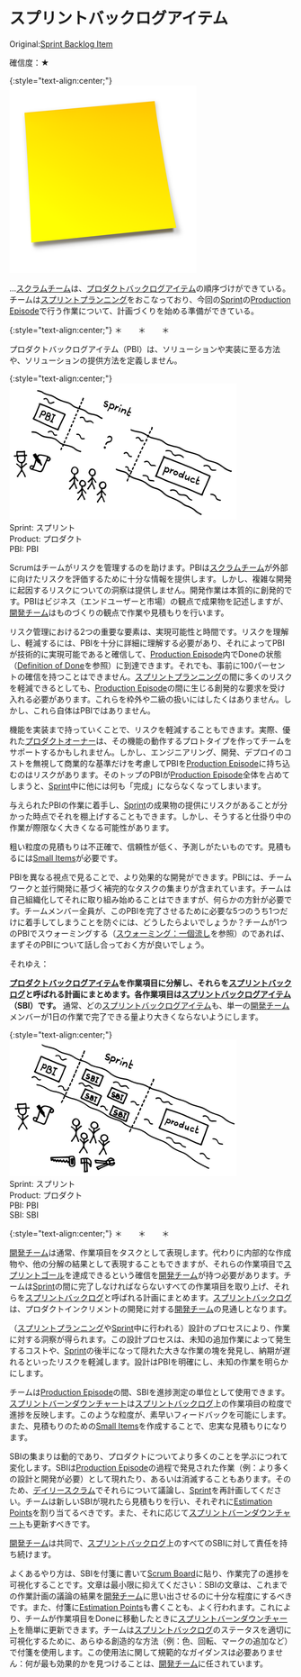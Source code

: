 # スプリントバックログアイテム

 Original:[Sprint Backlog Item](https://sites.google.com/a/scrumplop.org/published-patterns/value-stream/sprint-backlog/sprint-backlog-item)

確信度：★

{:style="text-align:center;"}
![ch03_40_73_Sprint_Backlog_Item1](Images/ch03_40_73_Sprint_Backlog_Item1.png)

…​[スクラムチーム](ch02_07_7_Scrum_Team.md)は、​[プロダクトバックログアイテム](ch03_21_55_Product_Backlog_Item.md)​の順序づけができている。チームは[スプリントプランニング](ch02_25_24_Sprint_Planning.md)をおこなっており、今回の​[Sprint](https://sites.google.com/a/scrumplop.org/published-patterns/value-stream/sprint)の[Production Episode](https://sites.google.com/a/scrumplop.org/published-patterns/value-stream/production-episode)で行う作業について、計画づくりを始める準備ができている。

{:style="text-align:center;"}
＊　　＊　　＊

プロダクトバックログアイテム（PBI）は、ソリューションや実装に至る方法や、ソリューションの提供方法を定義しません。

{:style="text-align:center;"}
![ch03_40_73_Sprint_Backlog_Item2](Images/ch03_40_73_Sprint_Backlog_Item2.png)<br>
Sprint: スプリント<br>Product: プロダクト<br>PBI: PBI

Scrumはチームがリスクを管理するのを助けます。PBIは[スクラムチーム](ch02_07_7_Scrum_Team.md)が外部に向けたリスクを評価するために十分な情報を提供します。しかし、複雑な開発に起因するリスクについての洞察は提供しません。開発作業は本質的に創発的です。PBIはビジネス（エンドユーザーと市場）の観点で成果物を記述しますが、[開発チーム](ch02_14_14_Development_Team.md)はものづくりの観点で作業や見積もりを行います。

リスク管理における2つの重要な要素は、実現可能性と時間です。リスクを理解し、軽減するには、PBIを十分に詳細に理解する必要があり、それによってPBIが技術的に実現可能であると確信して、[Production Episode](https://sites.google.com/a/scrumplop.org/published-patterns/value-stream/production-episode)内でDoneの状態（[Definition of Done](https://sites.google.com/a/scrumplop.org/published-patterns/value-stream/definition-of-done)を参照）に到達できます。それでも、事前に100パーセントの確信を持つことはできません。[スプリントプランニング](ch02_25_24_Sprint_Planning.md)の間に多くのリスクを軽減できるとしても、[Production Episode](https://sites.google.com/a/scrumplop.org/published-patterns/value-stream/production-episode)の間に生じる創発的な要求を受け入れる必要があります。これらを枠外や二級の扱いにはしたくはありません。しかし、これら自体はPBIではありません。

機能を実装まで持っていくことで、リスクを軽減することもできます。実際、優れた[プロダクトオーナー](ch02_11_11_Product_Owner.md)は、その機能の動作するプロトタイプを作ってチームをサポートするかもしれません。しかし、エンジニアリング、開発、デプロイのコストを無視して商業的な基準だけを考慮してPBIを[Production Episode](https://sites.google.com/a/scrumplop.org/published-patterns/value-stream/production-episode)に持ち込むのはリスクがあります。そのトップのPBIが[Production Episode](https://sites.google.com/a/scrumplop.org/published-patterns/value-stream/production-episode)全体を占めてしまうと、[Sprint](https://sites.google.com/a/scrumplop.org/published-patterns/value-stream/sprint)中に他には何も「完成」にならなくなってしまいます。

与えられたPBIの作業に着手し、[Sprint](https://sites.google.com/a/scrumplop.org/published-patterns/value-stream/sprint)の成果物の提供にリスクがあることが分かった時点でそれを棚上げすることもできます。しかし、そうすると仕掛り中の作業が際限なく大きくなる可能性があります。

粗い粒度の見積もりは不正確で、信頼性が低く、予測しがたいものです。見積もるには[Small Items](https://sites.google.com/a/scrumplop.org/published-patterns/value-stream/small-items)が必要です。

PBIを異なる視点で見ることで、より効果的な開発ができます。PBIには、チームワークと並行開発に基づく補完的なタスクの集まりが含まれています。チームは自己組織化してそれに取り組み始めることはできますが、何らかの方針が必要です。チームメンバー全員が、このPBIを完了させるために必要な5つのうち1つだけに着手してしまうことを防ぐには、どうしたらよいでしょうか？チームが1つのPBIでスウォーミングする（[スウォーミング：一個流し](ch02_26_25_Swarming_One_Piece_Continuous_Flow.md)を参照）のであれば、まずそのPBIについて話し合っておく方が良いでしょう。

それゆえ：

**[プロダクトバックログアイテム](ch03_21_55_Product_Backlog_Item.md)を作業項目に分解し、それらを[スプリントバックログ](ch03_39_72_Sprint_Backlog.md)と呼ばれる計画にまとめます。各作業項目は[スプリントバックログアイテム](ch03_40_73_Sprint_Backlog_Item.md)（SBI）です。** 通常、どの[スプリントバックログアイテム](ch03_40_73_Sprint_Backlog_Item.md)も、単一の[開発チーム](ch02_14_14_Development_Team.md)メンバーが1日の作業で完了できる量より大きくならないようにします。

{:style="text-align:center;"}
![ch03_40_73_Sprint_Backlog_Item3](Images/ch03_40_73_Sprint_Backlog_Item3.png)<br>
Sprint: スプリント<br>Product: プロダクト<br>PBI: PBI<br>SBI: SBI

{:style="text-align:center;"}
＊　　＊　　＊

[開発チーム](ch02_14_14_Development_Team.md)は通常、作業項目をタスクとして表現します。代わりに内部的な作成物や、他の分解の結果として表現することもできますが、それらの作業項目で[スプリントゴール](ch03_38_71_Sprint_Goal.md)を達成できるという確信を[開発チーム](ch02_14_14_Development_Team.md)が持つ必要があります。チームは[Sprint](https://sites.google.com/a/scrumplop.org/published-patterns/value-stream/sprint)の間に完了しなければならないすべての作業項目を取り上げ、それらを[スプリントバックログ](ch03_39_72_Sprint_Backlog.md)と呼ばれる計画にまとめます。[スプリントバックログ](ch03_39_72_Sprint_Backlog.md)は、プロダクトインクリメントの開発に対する[開発チーム](ch02_14_14_Development_Team.md)の見通しとなります。

（[スプリントプランニング](ch02_25_24_Sprint_Planning.md)や[Sprint](https://sites.google.com/a/scrumplop.org/published-patterns/value-stream/sprint)中に行われる）設計のプロセスにより、作業に対する洞察が得られます。この設計プロセスは、未知の追加作業によって発生するコストや、[Sprint](https://sites.google.com/a/scrumplop.org/published-patterns/value-stream/sprint)の後半になって隠れた大きな作業の塊を発見し、納期が遅れるといったリスクを軽減します。設計はPBIを明確にし、未知の作業を明らかにします。

チームは[Production Episode](https://sites.google.com/a/scrumplop.org/published-patterns/value-stream/production-episode)の間、SBIを進捗測定の単位として使用できます。[スプリントバーンダウンチャート](ch03_06_43_Sprint_Burndown_Chart.md)は[スプリントバックログ](ch03_39_72_Sprint_Backlog.md)上の作業項目の粒度で進捗を反映します。このような粒度が、素早いフィードバックを可能にします。また、見積もりのための[Small Items](https://sites.google.com/a/scrumplop.org/published-patterns/value-stream/small-items)を作成することで、忠実な見積もりになります。

SBIの集まりは動的であり、プロダクトについてより多くのことを学ぶにつれて変化します。SBIは[Production Episode](https://sites.google.com/a/scrumplop.org/published-patterns/value-stream/production-episode)の過程で発見された作業（例：より多くの設計と開発が必要）として現れたり、あるいは消滅することもあります。そのため、[デイリースクラム](ch02_30_29_Daily_Scrum.md)でそれらについて議論し、[Sprint](https://sites.google.com/a/scrumplop.org/published-patterns/value-stream/sprint)を再計画してください。チームは新しいSBIが現れたら見積もりを行い、それぞれに[Estimation Points](https://sites.google.com/a/scrumplop.org/published-patterns/value-stream/estimation-points)を割り当てるべきです。また、それに応じて[スプリントバーンダウンチャート](ch03_06_43_Sprint_Burndown_Chart.md)も更新すべきです。

[開発チーム](ch02_14_14_Development_Team.md)は共同で、[スプリントバックログ](ch03_39_72_Sprint_Backlog.md)上のすべてのSBIに対して責任を持ち続けます。

よくあるやり方は、SBIを付箋に書いて[Scrum Board](https://sites.google.com/a/scrumplop.org/published-patterns/value-stream/information-radiator/scrum-board)に貼り、作業完了の進捗を可視化することです。文章は最小限に抑えてください：SBIの文章は、これまでの作業計画の議論の結果を[開発チーム](ch02_14_14_Development_Team.md)に思い出させるのに十分な程度にするべきです。また、付箋に[Estimation Points](https://sites.google.com/a/scrumplop.org/published-patterns/value-stream/estimation-points)も書くことも、よく行われます。これにより、チームが作業項目をDoneに移動したときに[スプリントバーンダウンチャート](ch03_06_43_Sprint_Burndown_Chart.md)を簡単に更新できます。チームは[スプリントバックログ](ch03_39_72_Sprint_Backlog.md)のステータスを適切に可視化するために、あらゆる創造的な方法（例：色、回転、マークの追加など）で付箋を使用します。この使用法に関して規範的なガイダンスは必要ありません：何が最も効果的かを見つけることは、[開発チーム](ch02_14_14_Development_Team.md)に任されています。

